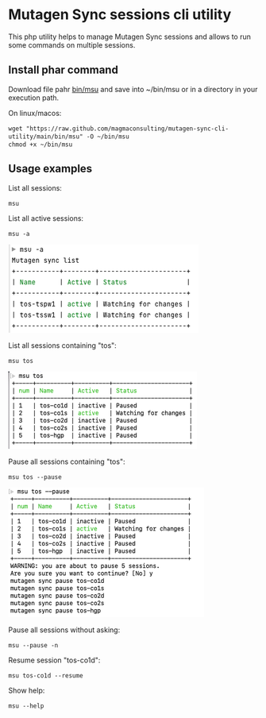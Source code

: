 # Mutagen Sync sessions cli utility

This php utility helps to manage Mutagen Sync sessions and allows to run some commands on multiple sessions.

## Install phar command

Download file pahr [bin/msu](https://github.com/magmaconsulting/mutagen-sync-cli-utility/raw/main/bin/msu) and save into ~/bin/msu or in a directory in your execution path.

On linux/macos:

```
wget "https://raw.github.com/magmaconsulting/mutagen-sync-cli-utility/main/bin/msu" -O ~/bin/msu
chmod +x ~/bin/msu 
```

## Usage examples

List all sessions:

```shell
msu  
```

List all active sessions:
```shell
msu -a
```
![](doc/msu-a.png)

List all sessions containing "tos":

```shell
msu tos
```
![](doc/msu-tos.png)

Pause all sessions containing "tos":

```shell
msu tos --pause
```
![](doc/msu-tos-pause.png)

Pause all sessions without asking:

```shell
msu --pause -n 
```

Resume session "tos-co1d":

```shell
msu tos-co1d --resume
```



Show help:

```shell
msu --help
```

